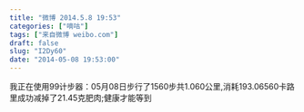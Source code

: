```yaml
---
title: "微博 2014.5.8 19:53"
categories: ["嘀咕"]
tags: ["来自微博 weibo.com"]
draft: false
slug: "I2Dy60"
date: "2014-05-08 19:53:00"
---
```


<p>我正在使用99计步器：05月08日步行了1560步共1.060公里,消耗193.06560卡路里成功减掉了21.45克肥肉;健康才能等到</p>
